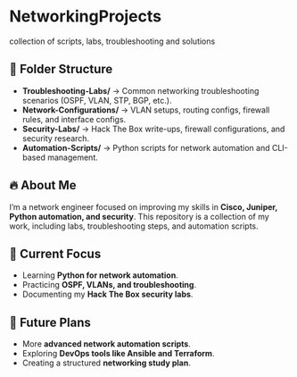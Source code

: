 # NetworkingProjects
collection of scripts, labs, troubleshooting and solutions 


## 📂 Folder Structure  
- **Troubleshooting-Labs/** → Common networking troubleshooting scenarios (OSPF, VLAN, STP, BGP, etc.).  
- **Network-Configurations/** → VLAN setups, routing configs, firewall rules, and interface configs.  
- **Security-Labs/** → Hack The Box write-ups, firewall configurations, and security research.  
- **Automation-Scripts/** → Python scripts for network automation and CLI-based management.  

## 🔥 About Me  
I’m a network engineer focused on improving my skills in **Cisco, Juniper, Python automation, and security**. This repository is a collection of my work, including labs, troubleshooting steps, and automation scripts.  


## 📌 Current Focus  
- Learning **Python for network automation**.  
- Practicing **OSPF, VLANs, and troubleshooting**.  
- Documenting my **Hack The Box security labs**.  

## 🚀 Future Plans  
- More **advanced network automation scripts**.  
- Exploring **DevOps tools like Ansible and Terraform**.  
- Creating a structured **networking study plan**.  
